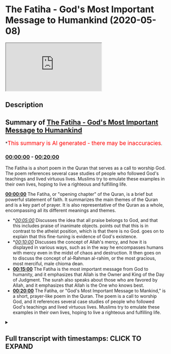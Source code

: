 # The Fatiha - God's Most Important Message to Humankind (2020-05-08)

<iframe loading='lazy' src='https://www.youtube.com/embed/Za0DldCJeEU'></iframe>

## Description

## Summary of [The Fatiha - God's Most Important Message to Humankind](https://www.youtube.com/watch?v=Za0DldCJeEU)

\*<span style="color:red; font-size:125%">This summary is AI generated - there may be inaccuracies</span>.

### [00:00:00](https://www.youtube.com/watch?v=Za0DldCJeEU\&t=0) - [00:20:00](https://www.youtube.com/watch?v=Za0DldCJeEU\&t=1200)

The Fatiha is a short poem in the Quran that serves as a call to worship God. The poem references several case studies of people who followed God's teachings and lived virtuous lives. Muslims try to emulate these examples in their own lives, hoping to live a righteous and fulfilling life.

**[00:00:00](https://www.youtube.com/watch?v=Za0DldCJeEU\&t=0)** The Fatiha, or "opening chapter" of the Quran, is a brief but powerful statement of faith. It summarizes the main themes of the Quran and is a key part of prayer. It is also representative of the Quran as a whole, encompassing all its different meanings and themes.

*   \**[00:05:00](https://www.youtube.com/watch?v=Za0DldCJeEU\&t=300)* Discusses the idea that all praise belongs to God, and that this includes praise of inanimate objects. points out that this is in contrast to the atheist position, which is that there is no God. goes on to explain that this fine-tuning is evidence of God's existence.
*   \**[00:10:00](https://www.youtube.com/watch?v=Za0DldCJeEU\&t=600)* Discusses the concept of Allah's mercy, and how it is displayed in various ways, such as in the way he encompasses humans with mercy even in the midst of chaos and destruction. It then goes on to discuss the concept of al-Rahman al-rahim, or the most gracious, most merciful, male chioma dean.
*   **[00:15:00](https://www.youtube.com/watch?v=Za0DldCJeEU\&t=900)** The Fatiha is the most important message from God to humanity, and it emphasizes that Allah is the Owner and King of the Day of Judgment. The surah also speaks about those who are favored by Allah, and it emphasizes that Allah is the One who knows best.
*   **[00:20:00](https://www.youtube.com/watch?v=Za0DldCJeEU\&t=1200)** The Fatiha, or "God's Most Important Message to Mankind," is a short, prayer-like poem in the Quran. The poem is a call to worship God, and it references several case studies of people who followed God's teachings and lived virtuous lives. Muslims try to emulate these examples in their own lives, hoping to live a righteous and fulfilling life.

<details><summary><h2>Full transcript with timestamps: CLICK TO EXPAND</h2></summary>

[0:00:00](https://youtu.be/Za0DldCJeEU?t=0) Akuma rahmatullahi wa barakaatuh today\
[0:00:02](https://youtu.be/Za0DldCJeEU?t=2) we're going to be talking about\
[0:00:03](https://youtu.be/Za0DldCJeEU?t=3) something very important\
[0:00:05](https://youtu.be/Za0DldCJeEU?t=5) it's God's message God's most important\
[0:00:09](https://youtu.be/Za0DldCJeEU?t=9) message to human beings say that one\
[0:00:13](https://youtu.be/Za0DldCJeEU?t=13) more time no problem it's God's most\
[0:00:16](https://youtu.be/Za0DldCJeEU?t=16) important message to human beings God\
[0:00:20](https://youtu.be/Za0DldCJeEU?t=20) Allah he sent the Quran as the final\
[0:00:25](https://youtu.be/Za0DldCJeEU?t=25) Testament if you like the final\
[0:00:28](https://youtu.be/Za0DldCJeEU?t=28) revelation there's nothing more to be\
[0:00:32](https://youtu.be/Za0DldCJeEU?t=32) revealed and the Prophet Muhammad was\
[0:00:36](https://youtu.be/Za0DldCJeEU?t=36) the final messenger this is the Islamic\
[0:00:38](https://youtu.be/Za0DldCJeEU?t=38) belief and in this book of six thousand\
[0:00:45](https://youtu.be/Za0DldCJeEU?t=45) two hundred and thirty six verses of\
[0:00:48](https://youtu.be/Za0DldCJeEU?t=48) approximately a hundred and fourteen\
[0:00:49](https://youtu.be/Za0DldCJeEU?t=49) actually precisely 114 chapters and\
[0:00:53](https://youtu.be/Za0DldCJeEU?t=53) approximately 70,000 70,000 words this\
[0:01:00](https://youtu.be/Za0DldCJeEU?t=60) small chapter which is a composite of\
[0:01:03](https://youtu.be/Za0DldCJeEU?t=63) only a hundred and thirteen letters\
[0:01:08](https://youtu.be/Za0DldCJeEU?t=68) twenty-five words and seven lines is the\
[0:01:14](https://youtu.be/Za0DldCJeEU?t=74) most important segment of the entire\
[0:01:17](https://youtu.be/Za0DldCJeEU?t=77) poor Anik corpus this is what the\
[0:01:22](https://youtu.be/Za0DldCJeEU?t=82) Prophet told us and he told his\
[0:01:24](https://youtu.be/Za0DldCJeEU?t=84) companions he said to one of his\
[0:01:27](https://youtu.be/Za0DldCJeEU?t=87) companions o Ali Monaca so rotten here\
[0:01:30](https://youtu.be/Za0DldCJeEU?t=90) are the most sorrowful Quran I will\
[0:01:32](https://youtu.be/Za0DldCJeEU?t=92) teach you a couple intelligent message I\
[0:01:34](https://youtu.be/Za0DldCJeEU?t=94) will teach you a chapter which is the\
[0:01:37](https://youtu.be/Za0DldCJeEU?t=97) most mighty chapter in the entire Quran\
[0:01:42](https://youtu.be/Za0DldCJeEU?t=102) before you leave the message to one of\
[0:01:45](https://youtu.be/Za0DldCJeEU?t=105) his companions he said this and he also\
[0:01:47](https://youtu.be/Za0DldCJeEU?t=107) said let's all attack\
[0:01:48](https://youtu.be/Za0DldCJeEU?t=108) Leeman Lamia crappy fatty until Khattab\
[0:01:50](https://youtu.be/Za0DldCJeEU?t=110) there is no prayer in other words the\
[0:01:53](https://youtu.be/Za0DldCJeEU?t=113) prayer is not valid unless you read this\
[0:01:56](https://youtu.be/Za0DldCJeEU?t=116) particular chapter for those non-muslims\
[0:01:58](https://youtu.be/Za0DldCJeEU?t=118) I know are watching when we pray five\
[0:02:01](https://youtu.be/Za0DldCJeEU?t=121) times a day we pray each time with this\
[0:02:05](https://youtu.be/Za0DldCJeEU?t=125) particular chapter recited and we recite\
[0:02:09](https://youtu.be/Za0DldCJeEU?t=129) it 17 times on a minimum on a daily\
[0:02:12](https://youtu.be/Za0DldCJeEU?t=132) basis\
[0:02:13](https://youtu.be/Za0DldCJeEU?t=133) and it's only like I said to you it's\
[0:02:15](https://youtu.be/Za0DldCJeEU?t=135) only 113 lettuce it's only 25 words so\
[0:02:21](https://youtu.be/Za0DldCJeEU?t=141) what are these very important holy words\
[0:02:24](https://youtu.be/Za0DldCJeEU?t=144) to the Muslims that together are\
[0:02:28](https://youtu.be/Za0DldCJeEU?t=148) referred to as al-fatiha the opening\
[0:02:29](https://youtu.be/Za0DldCJeEU?t=149) chapter of the Quran otherwise known as\
[0:02:33](https://youtu.be/Za0DldCJeEU?t=153) ohm will Quran the foundation of the\
[0:02:38](https://youtu.be/Za0DldCJeEU?t=158) entire Quran and scholars Islamic\
[0:02:40](https://youtu.be/Za0DldCJeEU?t=160) scholars say that is because it\
[0:02:43](https://youtu.be/Za0DldCJeEU?t=163) encompasses all of the major meanings of\
[0:02:46](https://youtu.be/Za0DldCJeEU?t=166) the Quran all of the major themes are\
[0:02:48](https://youtu.be/Za0DldCJeEU?t=168) represented in this chapter in other\
[0:02:53](https://youtu.be/Za0DldCJeEU?t=173) words if all of the Souris of the Quran\
[0:02:57](https://youtu.be/Za0DldCJeEU?t=177) were nominees and candidates for the\
[0:03:02](https://youtu.be/Za0DldCJeEU?t=182) representation the ultimate\
[0:03:04](https://youtu.be/Za0DldCJeEU?t=184) representation of the Quran then surah\
[0:03:06](https://youtu.be/Za0DldCJeEU?t=186) fatiha would be the prime minister of\
[0:03:09](https://youtu.be/Za0DldCJeEU?t=189) the Quran the major of presentative of\
[0:03:11](https://youtu.be/Za0DldCJeEU?t=191) the Quran so do you not want to know\
[0:03:14](https://youtu.be/Za0DldCJeEU?t=194) what this chapter is all about maybe\
[0:03:18](https://youtu.be/Za0DldCJeEU?t=198) you're a Muslim and you've been reciting\
[0:03:21](https://youtu.be/Za0DldCJeEU?t=201) this chapter for years\
[0:03:22](https://youtu.be/Za0DldCJeEU?t=202) maybe you've been reciting and you don't\
[0:03:25](https://youtu.be/Za0DldCJeEU?t=205) even really know what this chapter is\
[0:03:28](https://youtu.be/Za0DldCJeEU?t=208) about maybe you don't know what the gems\
[0:03:30](https://youtu.be/Za0DldCJeEU?t=210) of this chapter the jewels of this\
[0:03:32](https://youtu.be/Za0DldCJeEU?t=212) chapter the gold nuggets of this chapter\
[0:03:35](https://youtu.be/Za0DldCJeEU?t=215) are let's go through it so we'll start\
[0:03:41](https://youtu.be/Za0DldCJeEU?t=221) with a handle a table I mean yes some\
[0:03:43](https://youtu.be/Za0DldCJeEU?t=223) say l betts Mela bismillah r-rahman\
[0:03:45](https://youtu.be/Za0DldCJeEU?t=225) r-rahim is part of the fatiha but for a\
[0:03:49](https://youtu.be/Za0DldCJeEU?t=229) hadith for a reason that pertains to\
[0:03:52](https://youtu.be/Za0DldCJeEU?t=232) doing it today L or evidencing the case\
[0:03:58](https://youtu.be/Za0DldCJeEU?t=238) with a hadith which is could see which\
[0:04:00](https://youtu.be/Za0DldCJeEU?t=240) means us from Allah that starts with\
[0:04:06](https://youtu.be/Za0DldCJeEU?t=246) consent o Salih Bey nuobiniya Abdeen is\
[0:04:09](https://youtu.be/Za0DldCJeEU?t=249) fain where the abdomen is a hadith and\
[0:04:12](https://youtu.be/Za0DldCJeEU?t=252) in this hadith the hadith starts with Al\
[0:04:15](https://youtu.be/Za0DldCJeEU?t=255) hamdulillah horribly awry so for that\
[0:04:17](https://youtu.be/Za0DldCJeEU?t=257) reason lot of scholars have said that\
[0:04:19](https://youtu.be/Za0DldCJeEU?t=259) actually the Fatiha starts with al hamdu\
[0:04:22](https://youtu.be/Za0DldCJeEU?t=262) lillahi rabbil aalameen so let's start\
[0:04:24](https://youtu.be/Za0DldCJeEU?t=264) with al hamdulillah uniblab what does\
[0:04:26](https://youtu.be/Za0DldCJeEU?t=266) this mean\
[0:04:27](https://youtu.be/Za0DldCJeEU?t=267) alhamdulillah means all praise and\
[0:04:31](https://youtu.be/Za0DldCJeEU?t=271) thanks belongs to Allah Lord of the\
[0:04:33](https://youtu.be/Za0DldCJeEU?t=273) Worlds\
[0:04:34](https://youtu.be/Za0DldCJeEU?t=274) that's what it means all praise and\
[0:04:36](https://youtu.be/Za0DldCJeEU?t=276) thanks belongs to Allah Lord of the\
[0:04:39](https://youtu.be/Za0DldCJeEU?t=279) Worlds now let's take it step by step\
[0:04:42](https://youtu.be/Za0DldCJeEU?t=282) for a second I'll handle who I'll met\
[0:04:45](https://youtu.be/Za0DldCJeEU?t=285) how a Shooks so a hand is a combination\
[0:04:50](https://youtu.be/Za0DldCJeEU?t=290) of two things\
[0:04:51](https://youtu.be/Za0DldCJeEU?t=291) some scholars say who hath a neck like a\
[0:04:54](https://youtu.be/Za0DldCJeEU?t=294) samosa he says who attend a whole met\
[0:04:56](https://youtu.be/Za0DldCJeEU?t=296) what are our different miquellee metal\
[0:04:58](https://youtu.be/Za0DldCJeEU?t=298) matter it is a synonym with the word\
[0:05:02](https://youtu.be/Za0DldCJeEU?t=302) meta which simply means praise but I'll\
[0:05:05](https://youtu.be/Za0DldCJeEU?t=305) just going to say wait a minute it's a\
[0:05:06](https://youtu.be/Za0DldCJeEU?t=306) bit more general than that it is l-hamdu\
[0:05:10](https://youtu.be/Za0DldCJeEU?t=310) it is shock and Matt it is praise and\
[0:05:17](https://youtu.be/Za0DldCJeEU?t=317) thanks\
[0:05:20](https://youtu.be/Za0DldCJeEU?t=320) because thanks when you thanking someone\
[0:05:23](https://youtu.be/Za0DldCJeEU?t=323) it smokeable only niyama t as the\
[0:05:27](https://youtu.be/Za0DldCJeEU?t=327) scholars say it's something which if\
[0:05:28](https://youtu.be/Za0DldCJeEU?t=328) someone give me something oh you know\
[0:05:30](https://youtu.be/Za0DldCJeEU?t=330) bro thank you very much you give me a\
[0:05:31](https://youtu.be/Za0DldCJeEU?t=331) nice check it you gave me this you give\
[0:05:33](https://youtu.be/Za0DldCJeEU?t=333) me that I am thanking someone as a\
[0:05:35](https://youtu.be/Za0DldCJeEU?t=335) reciprocal response say that almost time\
[0:05:39](https://youtu.be/Za0DldCJeEU?t=339) yes as a reciprocal response to their\
[0:05:41](https://youtu.be/Za0DldCJeEU?t=341) initial generosity but praise doesn't\
[0:05:46](https://youtu.be/Za0DldCJeEU?t=346) need to be a reciprocal response to any\
[0:05:48](https://youtu.be/Za0DldCJeEU?t=348) kind of generosity at all you see praise\
[0:05:51](https://youtu.be/Za0DldCJeEU?t=351) is usually as a result of an attribute\
[0:05:55](https://youtu.be/Za0DldCJeEU?t=355) that someone has but someone sees a big\
[0:05:59](https://youtu.be/Za0DldCJeEU?t=359) strapping tall dark handsome individual\
[0:06:01](https://youtu.be/Za0DldCJeEU?t=361) like myself I'm sure the first thing\
[0:06:04](https://youtu.be/Za0DldCJeEU?t=364) they want to do and when you're joking\
[0:06:06](https://youtu.be/Za0DldCJeEU?t=366) guys okay\
[0:06:06](https://youtu.be/Za0DldCJeEU?t=366) I'm just trying to because I know this\
[0:06:08](https://youtu.be/Za0DldCJeEU?t=368) is a you know I have to give live\
[0:06:11](https://youtu.be/Za0DldCJeEU?t=371) examples for the people yes when you see\
[0:06:18](https://youtu.be/Za0DldCJeEU?t=378) a person or a sports person or something\
[0:06:21](https://youtu.be/Za0DldCJeEU?t=381) you say wait a minute\
[0:06:22](https://youtu.be/Za0DldCJeEU?t=382) this is very good you want a clap you\
[0:06:24](https://youtu.be/Za0DldCJeEU?t=384) want to thank you on a sari you want to\
[0:06:26](https://youtu.be/Za0DldCJeEU?t=386) praise it's a very standard response you\
[0:06:30](https://youtu.be/Za0DldCJeEU?t=390) see what I mean so praising and thanking\
[0:06:32](https://youtu.be/Za0DldCJeEU?t=392) are two different things\
[0:06:34](https://youtu.be/Za0DldCJeEU?t=394) and what Allah is telling us is that all\
[0:06:35](https://youtu.be/Za0DldCJeEU?t=395) praise not just some but all praise and\
[0:06:39](https://youtu.be/Za0DldCJeEU?t=399) all thanks belongs\
[0:06:41](https://youtu.be/Za0DldCJeEU?t=401) to Allah Lord of the Worlds now Kelly\
[0:06:45](https://youtu.be/Za0DldCJeEU?t=405) met al al-amin\
[0:06:46](https://youtu.be/Za0DldCJeEU?t=406) kalila Allah Allah moon okay Allah moon\
[0:06:50](https://youtu.be/Za0DldCJeEU?t=410) which is in this because much rule is\
[0:06:52](https://youtu.be/Za0DldCJeEU?t=412) al-amin but the us Allah slalom oon what\
[0:06:57](https://youtu.be/Za0DldCJeEU?t=417) does it mean so the more fast you don't\
[0:06:58](https://youtu.be/Za0DldCJeEU?t=418) say it's mercy Allah it's anything other\
[0:07:01](https://youtu.be/Za0DldCJeEU?t=421) than Allah why because if it was a local\
[0:07:06](https://youtu.be/Za0DldCJeEU?t=426) that only the intelligent ones then it\
[0:07:09](https://youtu.be/Za0DldCJeEU?t=429) wouldn't there's a chapter of the\
[0:07:10](https://youtu.be/Za0DldCJeEU?t=430) Quranic verse we're fair round and Moses\
[0:07:13](https://youtu.be/Za0DldCJeEU?t=433) Moses Moosa are speaking and around us\
[0:07:17](https://youtu.be/Za0DldCJeEU?t=437) Omar Abdullah Al Amin who is rabbul\
[0:07:19](https://youtu.be/Za0DldCJeEU?t=439) aalameen says Robert Moses says rubber\
[0:07:22](https://youtu.be/Za0DldCJeEU?t=442) semi-wet you will outdo me by now am i\
[0:07:24](https://youtu.be/Za0DldCJeEU?t=444) in kuntum walk in him he mentions\
[0:07:26](https://youtu.be/Za0DldCJeEU?t=446) inanimate things so it's not just about\
[0:07:29](https://youtu.be/Za0DldCJeEU?t=449) the the the creatures of the intellect\
[0:07:32](https://youtu.be/Za0DldCJeEU?t=452) and Allah moon is the same as a lower\
[0:07:35](https://youtu.be/Za0DldCJeEU?t=455) limb its world's but it's just in a\
[0:07:39](https://youtu.be/Za0DldCJeEU?t=459) different form which is a particular\
[0:07:41](https://youtu.be/Za0DldCJeEU?t=461) form called John Whittaker Salem which\
[0:07:43](https://youtu.be/Za0DldCJeEU?t=463) is acceptable\
[0:07:44](https://youtu.be/Za0DldCJeEU?t=464) sometimes in reference to live a lark\
[0:07:47](https://youtu.be/Za0DldCJeEU?t=467) Hill as the old poetry of the Arabs can\
[0:07:51](https://youtu.be/Za0DldCJeEU?t=471) show now there's something I want to\
[0:07:53](https://youtu.be/Za0DldCJeEU?t=473) show here is a very beautiful thing well\
[0:07:55](https://youtu.be/Za0DldCJeEU?t=475) Ida the richness and the depths of the\
[0:07:57](https://youtu.be/Za0DldCJeEU?t=477) Quranic discourse you'll be shocked\
[0:07:59](https://youtu.be/Za0DldCJeEU?t=479) because the Calumet erupted three two\
[0:08:03](https://youtu.be/Za0DldCJeEU?t=483) letters of the Arabic language one of\
[0:08:07](https://youtu.be/Za0DldCJeEU?t=487) them as were shot dead robbed it has so\
[0:08:10](https://youtu.be/Za0DldCJeEU?t=490) many deep meanings robbed means\
[0:08:12](https://youtu.be/Za0DldCJeEU?t=492) elmo's later the really the one who's in\
[0:08:15](https://youtu.be/Za0DldCJeEU?t=495) control\
[0:08:16](https://youtu.be/Za0DldCJeEU?t=496) it means Malik the one who's has the\
[0:08:18](https://youtu.be/Za0DldCJeEU?t=498) possession the one who owns so we say\
[0:08:23](https://youtu.be/Za0DldCJeEU?t=503) rob bull mental for example someone who\
[0:08:24](https://youtu.be/Za0DldCJeEU?t=504) owns the house or a bouquet or a\
[0:08:26](https://youtu.be/Za0DldCJeEU?t=506) bouffalant\
[0:08:27](https://youtu.be/Za0DldCJeEU?t=507) the one who owns something Malik Elmwood\
[0:08:30](https://youtu.be/Za0DldCJeEU?t=510) that bill the one who plans the one who\
[0:08:36](https://youtu.be/Za0DldCJeEU?t=516) plans the one who do basically the\
[0:08:38](https://youtu.be/Za0DldCJeEU?t=518) organizer the organizer you're\
[0:08:41](https://youtu.be/Za0DldCJeEU?t=521) organizing thieves you know how we\
[0:08:42](https://youtu.be/Za0DldCJeEU?t=522) organize things but Allah organizes the\
[0:08:43](https://youtu.be/Za0DldCJeEU?t=523) universe and in that really he\
[0:08:46](https://youtu.be/Za0DldCJeEU?t=526) fine-tunes the universe he find choose\
[0:08:50](https://youtu.be/Za0DldCJeEU?t=530) the universe and we're not talking about\
[0:08:52](https://youtu.be/Za0DldCJeEU?t=532) you know arguments for God's existence\
[0:08:54](https://youtu.be/Za0DldCJeEU?t=534) although\
[0:08:54](https://youtu.be/Za0DldCJeEU?t=534) they are somewhat relevant here he\
[0:08:57](https://youtu.be/Za0DldCJeEU?t=537) fine-tunes the laws of the ether\
[0:08:59](https://youtu.be/Za0DldCJeEU?t=539) lawmaker he's the organizer of the\
[0:09:01](https://youtu.be/Za0DldCJeEU?t=541) systems of the universe and Almora be\
[0:09:06](https://youtu.be/Za0DldCJeEU?t=546) the one who sustains and maintains the\
[0:09:08](https://youtu.be/Za0DldCJeEU?t=548) universe so for this reason it's very\
[0:09:10](https://youtu.be/Za0DldCJeEU?t=550) interesting when I was reading the TAF\
[0:09:11](https://youtu.be/Za0DldCJeEU?t=551) fear of thoradine arrazi\
[0:09:14](https://youtu.be/Za0DldCJeEU?t=554) because he was actually making the\
[0:09:16](https://youtu.be/Za0DldCJeEU?t=556) arguments of contingency and fine-tuning\
[0:09:18](https://youtu.be/Za0DldCJeEU?t=558) through this particular verse how he\
[0:09:21](https://youtu.be/Za0DldCJeEU?t=561) says look if Allah is the rub if Allah\
[0:09:26](https://youtu.be/Za0DldCJeEU?t=566) is the one who lays everything out and\
[0:09:28](https://youtu.be/Za0DldCJeEU?t=568) organizes it and sets the laws in motion\
[0:09:31](https://youtu.be/Za0DldCJeEU?t=571) when you look into the sky and you look\
[0:09:33](https://youtu.be/Za0DldCJeEU?t=573) into the constellations and you look\
[0:09:37](https://youtu.be/Za0DldCJeEU?t=577) into the atom they're inanimate things\
[0:09:40](https://youtu.be/Za0DldCJeEU?t=580) as well as the animal things all of that\
[0:09:42](https://youtu.be/Za0DldCJeEU?t=582) is regulated and by the way there is no\
[0:09:45](https://youtu.be/Za0DldCJeEU?t=585) atheistic response to this forget about\
[0:09:47](https://youtu.be/Za0DldCJeEU?t=587) it you know forget about I've read their\
[0:09:50](https://youtu.be/Za0DldCJeEU?t=590) books I've read all the new atheist\
[0:09:51](https://youtu.be/Za0DldCJeEU?t=591) books believe me there is no new\
[0:09:53](https://youtu.be/Za0DldCJeEU?t=593) atheistic response to the fact that\
[0:09:56](https://youtu.be/Za0DldCJeEU?t=596) there is fine-tuning YES on a inanimate\
[0:10:02](https://youtu.be/Za0DldCJeEU?t=602) cosmological level why is there all of\
[0:10:05](https://youtu.be/Za0DldCJeEU?t=605) these why are these laws in place why is\
[0:10:08](https://youtu.be/Za0DldCJeEU?t=608) the universe explicable at all but\
[0:10:11](https://youtu.be/Za0DldCJeEU?t=611) anyway al-razi says if we are sure and\
[0:10:15](https://youtu.be/Za0DldCJeEU?t=615) it's intuitive and immediate knowledge\
[0:10:16](https://youtu.be/Za0DldCJeEU?t=616) for for us to be sure that the universe\
[0:10:20](https://youtu.be/Za0DldCJeEU?t=620) is organized in this manner so why can't\
[0:10:23](https://youtu.be/Za0DldCJeEU?t=623) we trust the organizer to organize our\
[0:10:25](https://youtu.be/Za0DldCJeEU?t=625) lives\
[0:10:26](https://youtu.be/Za0DldCJeEU?t=626) Allah Allah say that all time he says\
[0:10:29](https://youtu.be/Za0DldCJeEU?t=629) why can't you trust the organizer the\
[0:10:31](https://youtu.be/Za0DldCJeEU?t=631) ultimate organizer the ultimate planner\
[0:10:33](https://youtu.be/Za0DldCJeEU?t=633) the Rob he's gonna organize your life\
[0:10:37](https://youtu.be/Za0DldCJeEU?t=637) he's gonna organize your life\
[0:10:40](https://youtu.be/Za0DldCJeEU?t=640) spiritually and psychologically and in\
[0:10:43](https://youtu.be/Za0DldCJeEU?t=643) all the ways because believe me me and\
[0:10:45](https://youtu.be/Za0DldCJeEU?t=645) you are not capable of guidance we're\
[0:10:48](https://youtu.be/Za0DldCJeEU?t=648) lost\
[0:10:48](https://youtu.be/Za0DldCJeEU?t=648) we need their map the roadmap you know\
[0:10:51](https://youtu.be/Za0DldCJeEU?t=651) when some time you get lost in your\
[0:10:53](https://youtu.be/Za0DldCJeEU?t=653) driving you need a map you need like a\
[0:10:55](https://youtu.be/Za0DldCJeEU?t=655) GPS something like that yes and Allah he\
[0:10:59](https://youtu.be/Za0DldCJeEU?t=659) offers that map and he shows you that he\
[0:11:01](https://youtu.be/Za0DldCJeEU?t=661) is the best at organizing Maps through\
[0:11:05](https://youtu.be/Za0DldCJeEU?t=665) his subhanAllah how he puts the universe\
[0:11:08](https://youtu.be/Za0DldCJeEU?t=668) together\
[0:11:09](https://youtu.be/Za0DldCJeEU?t=669) so the same replied I mean can be the\
[0:11:12](https://youtu.be/Za0DldCJeEU?t=672) same rub that you do is to ina for we're\
[0:11:14](https://youtu.be/Za0DldCJeEU?t=674) gonna come to that in child la when we\
[0:11:15](https://youtu.be/Za0DldCJeEU?t=675) talk about yeah can amble do where\
[0:11:17](https://youtu.be/Za0DldCJeEU?t=677) Candice time so let's quickly do a\
[0:11:19](https://youtu.be/Za0DldCJeEU?t=679) translation alhamdulillah he all praise\
[0:11:21](https://youtu.be/Za0DldCJeEU?t=681) and all thanks belongs to Allah the Lord\
[0:11:24](https://youtu.be/Za0DldCJeEU?t=684) of all of the world's cool the mercy of\
[0:11:26](https://youtu.be/Za0DldCJeEU?t=686) Allah subhana WA Ta'ala\
[0:11:28](https://youtu.be/Za0DldCJeEU?t=688) alrahman alraheem al rahman is they\
[0:11:36](https://youtu.be/Za0DldCJeEU?t=696) translate it to the most gracious to the\
[0:11:37](https://youtu.be/Za0DldCJeEU?t=697) most gracious the most merciful\
[0:11:39](https://youtu.be/Za0DldCJeEU?t=699) those two words man is intense intense\
[0:11:46](https://youtu.be/Za0DldCJeEU?t=706) and immediate mercy and they're both\
[0:11:50](https://youtu.be/Za0DldCJeEU?t=710) derivative of the Arabic word r-rahim\
[0:11:52](https://youtu.be/Za0DldCJeEU?t=712) which is the womb of the mother because\
[0:11:54](https://youtu.be/Za0DldCJeEU?t=714) Allah God Almighty he encompasses us\
[0:12:00](https://youtu.be/Za0DldCJeEU?t=720) with mercy in the same way as the little\
[0:12:05](https://youtu.be/Za0DldCJeEU?t=725) baby in the womb of the mother is\
[0:12:06](https://youtu.be/Za0DldCJeEU?t=726) encompassed with the mercy of his mother\
[0:12:08](https://youtu.be/Za0DldCJeEU?t=728) llahu akbar allah i say that one more\
[0:12:11](https://youtu.be/Za0DldCJeEU?t=731) time ok no problem\
[0:12:13](https://youtu.be/Za0DldCJeEU?t=733) you see Allah he encompasses you with\
[0:12:17](https://youtu.be/Za0DldCJeEU?t=737) mercy and me with mercy in the same way\
[0:12:19](https://youtu.be/Za0DldCJeEU?t=739) as the baby of the womb of the mother is\
[0:12:21](https://youtu.be/Za0DldCJeEU?t=741) encompassed with the mercy and al Rahman\
[0:12:24](https://youtu.be/Za0DldCJeEU?t=744) Allah Westmeath Ln and in the Arab times\
[0:12:30](https://youtu.be/Za0DldCJeEU?t=750) Farallon is is a particular\
[0:12:32](https://youtu.be/Za0DldCJeEU?t=752) morphological lexical construction it's\
[0:12:38](https://youtu.be/Za0DldCJeEU?t=758) a particular morphological lexical\
[0:12:41](https://youtu.be/Za0DldCJeEU?t=761) construction which indicates the\
[0:12:45](https://youtu.be/Za0DldCJeEU?t=765) severity and the immediacy of the action\
[0:12:47](https://youtu.be/Za0DldCJeEU?t=767) which is why when you see an angry\
[0:12:50](https://youtu.be/Za0DldCJeEU?t=770) person you see immediately that they're\
[0:12:52](https://youtu.be/Za0DldCJeEU?t=772) angry la so we see where we are exposed\
[0:12:57](https://youtu.be/Za0DldCJeEU?t=777) to the mercy of allah subhanho wa taala\
[0:13:00](https://youtu.be/Za0DldCJeEU?t=780) immediately it's like when you is\
[0:13:05](https://youtu.be/Za0DldCJeEU?t=785) raining heavily and you come outside and\
[0:13:09](https://youtu.be/Za0DldCJeEU?t=789) you you know you're immediately drenched\
[0:13:11](https://youtu.be/Za0DldCJeEU?t=791) this is like the rama of allah subhanahu\
[0:13:14](https://youtu.be/Za0DldCJeEU?t=794) tan rahim your denial is still wrong\
[0:13:18](https://youtu.be/Za0DldCJeEU?t=798) it's continuous there's a continuity in\
[0:13:22](https://youtu.be/Za0DldCJeEU?t=802) the mercy of God all I think about this\
[0:13:26](https://youtu.be/Za0DldCJeEU?t=806) for a second man let me let me just put\
[0:13:28](https://youtu.be/Za0DldCJeEU?t=808) something to you let me put something to\
[0:13:32](https://youtu.be/Za0DldCJeEU?t=812) you if I were to say to you my friend\
[0:13:35](https://youtu.be/Za0DldCJeEU?t=815) your eyes your your hearing your seeing\
[0:13:40](https://youtu.be/Za0DldCJeEU?t=820) how much would you let me take you're\
[0:13:43](https://youtu.be/Za0DldCJeEU?t=823) seeing four you'll see Oh your your\
[0:13:44](https://youtu.be/Za0DldCJeEU?t=824) ability to see if you had two billion in\
[0:13:48](https://youtu.be/Za0DldCJeEU?t=828) the account and you get two billion\
[0:13:50](https://youtu.be/Za0DldCJeEU?t=830) dollars or pounds or whatever country\
[0:13:52](https://youtu.be/Za0DldCJeEU?t=832) you're from and I took both of your eyes\
[0:13:56](https://youtu.be/Za0DldCJeEU?t=836) and I said you the only way you're gonna\
[0:13:57](https://youtu.be/Za0DldCJeEU?t=837) get both of your eyes back and your\
[0:13:59](https://youtu.be/Za0DldCJeEU?t=839) eyesight back is you give me that money\
[0:14:01](https://youtu.be/Za0DldCJeEU?t=841) and you know where it's possible for me\
[0:14:03](https://youtu.be/Za0DldCJeEU?t=843) to give you that you'd give it to me\
[0:14:04](https://youtu.be/Za0DldCJeEU?t=844) quickly these are priceless even your\
[0:14:09](https://youtu.be/Za0DldCJeEU?t=849) little fingers priceless your arms your\
[0:14:11](https://youtu.be/Za0DldCJeEU?t=851) legs your hair but some of us are losing\
[0:14:15](https://youtu.be/Za0DldCJeEU?t=855) oh yeah\
[0:14:17](https://youtu.be/Za0DldCJeEU?t=857) but even that you know they go to Turkey\
[0:14:20](https://youtu.be/Za0DldCJeEU?t=860) they try and game plant this and that\
[0:14:21](https://youtu.be/Za0DldCJeEU?t=861) maybe not maybe not as price loud be\
[0:14:23](https://youtu.be/Za0DldCJeEU?t=863) honest it's not the hair is not as\
[0:14:24](https://youtu.be/Za0DldCJeEU?t=864) priceless as the eyes and the ears and\
[0:14:27](https://youtu.be/Za0DldCJeEU?t=867) you know hearing and seeing and so on\
[0:14:29](https://youtu.be/Za0DldCJeEU?t=869) but the idea is we've given these things\
[0:14:31](https://youtu.be/Za0DldCJeEU?t=871) in a non-reciprocal non-transactional\
[0:14:34](https://youtu.be/Za0DldCJeEU?t=874) way no one told you hey here's the bill\
[0:14:43](https://youtu.be/Za0DldCJeEU?t=883) so al-rahman al-rahim the most gracious\
[0:14:47](https://youtu.be/Za0DldCJeEU?t=887) the most merciful\
[0:14:51](https://youtu.be/Za0DldCJeEU?t=891) manly chioma dean and is also Mele\
[0:14:54](https://youtu.be/Za0DldCJeEU?t=894) Chioma Dean\
[0:14:55](https://youtu.be/Za0DldCJeEU?t=895) now after allah subhanaw taala showed us\
[0:14:58](https://youtu.be/Za0DldCJeEU?t=898) how merciful he is there needs to be a\
[0:15:00](https://youtu.be/Za0DldCJeEU?t=900) lay of balancing out here so he says he\
[0:15:02](https://youtu.be/Za0DldCJeEU?t=902) is the owner of the Day of Judgment he's\
[0:15:04](https://youtu.be/Za0DldCJeEU?t=904) also the king of the Day of Judgment yes\
[0:15:08](https://youtu.be/Za0DldCJeEU?t=908) and both of them are different but both\
[0:15:11](https://youtu.be/Za0DldCJeEU?t=911) of them have a pure are going back to\
[0:15:13](https://youtu.be/Za0DldCJeEU?t=913) the prophet mohammed salah salem\
[0:15:14](https://youtu.be/Za0DldCJeEU?t=914) which is legitimate and both of them\
[0:15:17](https://youtu.be/Za0DldCJeEU?t=917) Allah sent Malik means the owner which\
[0:15:20](https://youtu.be/Za0DldCJeEU?t=920) comes from Kalamata milk and Malik means\
[0:15:25](https://youtu.be/Za0DldCJeEU?t=925) the king which comes from Kelly met milk\
[0:15:27](https://youtu.be/Za0DldCJeEU?t=927) which milk like the one you drink for\
[0:15:30](https://youtu.be/Za0DldCJeEU?t=930) milk here means serenity\
[0:15:34](https://youtu.be/Za0DldCJeEU?t=934) yes so Allah is the owner and he is also\
[0:15:38](https://youtu.be/Za0DldCJeEU?t=938) the king of the day of judgment he is\
[0:15:43](https://youtu.be/Za0DldCJeEU?t=943) the owner and the king of the Day of\
[0:15:44](https://youtu.be/Za0DldCJeEU?t=944) Judgment and why is it Yama Dean as the\
[0:15:51](https://youtu.be/Za0DldCJeEU?t=951) Arab side came out to demon to them as\
[0:15:53](https://youtu.be/Za0DldCJeEU?t=953) you as you give basically you're gonna\
[0:15:55](https://youtu.be/Za0DldCJeEU?t=955) get so if you are an unjust person your\
[0:15:59](https://youtu.be/Za0DldCJeEU?t=959) injustice will be exposed to you on the\
[0:16:01](https://youtu.be/Za0DldCJeEU?t=961) day of judgment it's a day of recompense\
[0:16:05](https://youtu.be/Za0DldCJeEU?t=965) that's a good translation recompense\
[0:16:08](https://youtu.be/Za0DldCJeEU?t=968) when everybody will be recompensed for\
[0:16:10](https://youtu.be/Za0DldCJeEU?t=970) what they done and that's why lots of\
[0:16:12](https://youtu.be/Za0DldCJeEU?t=972) pantalla says you're amazing you have\
[0:16:14](https://youtu.be/Za0DldCJeEU?t=974) Fahim allahu Vina will hop oh this is\
[0:16:17](https://youtu.be/Za0DldCJeEU?t=977) dead area the day the day when Allah\
[0:16:20](https://youtu.be/Za0DldCJeEU?t=980) will recompense them basically on their\
[0:16:25](https://youtu.be/Za0DldCJeEU?t=985) offense so in other words here Dean is\
[0:16:29](https://youtu.be/Za0DldCJeEU?t=989) mundane which is like debt and\
[0:16:33](https://youtu.be/Za0DldCJeEU?t=993) everything that you're indebted to other\
[0:16:35](https://youtu.be/Za0DldCJeEU?t=995) people for or to Allah for you be\
[0:16:38](https://youtu.be/Za0DldCJeEU?t=998) recompense on the day of judgment this\
[0:16:41](https://youtu.be/Za0DldCJeEU?t=1001) is what's required for justice to\
[0:16:43](https://youtu.be/Za0DldCJeEU?t=1003) ultimately take place a forum which\
[0:16:45](https://youtu.be/Za0DldCJeEU?t=1005) allows for all of the debts to be\
[0:16:47](https://youtu.be/Za0DldCJeEU?t=1007) claimed if I killed someone one time or\
[0:16:50](https://youtu.be/Za0DldCJeEU?t=1010) a thousand times those two individuals\
[0:16:52](https://youtu.be/Za0DldCJeEU?t=1012) now will be dealt with accordingly shirk\
[0:16:54](https://youtu.be/Za0DldCJeEU?t=1014) you committed shirk you'll see on the\
[0:16:56](https://youtu.be/Za0DldCJeEU?t=1016) day of judgment how heavy that is and\
[0:16:58](https://youtu.be/Za0DldCJeEU?t=1018) what the ultimate demise of someone who\
[0:17:01](https://youtu.be/Za0DldCJeEU?t=1021) is a polytheist will be yeah can Apple\
[0:17:05](https://youtu.be/Za0DldCJeEU?t=1025) do what ya can assign you alone we\
[0:17:07](https://youtu.be/Za0DldCJeEU?t=1027) worship and you alone we ask for help\
[0:17:11](https://youtu.be/Za0DldCJeEU?t=1031) subhanAllah now has come to second\
[0:17:13](https://youtu.be/Za0DldCJeEU?t=1033) person it was third persons called LTFS\
[0:17:15](https://youtu.be/Za0DldCJeEU?t=1035) transitioning now into second person\
[0:17:17](https://youtu.be/Za0DldCJeEU?t=1037) which means we're forced yes we are\
[0:17:19](https://youtu.be/Za0DldCJeEU?t=1039) forced to make a supplication to allah\
[0:17:21](https://youtu.be/Za0DldCJeEU?t=1041) you alone we worship and you alone we\
[0:17:25](https://youtu.be/Za0DldCJeEU?t=1045) ask for help\
[0:17:30](https://youtu.be/Za0DldCJeEU?t=1050) you alone we worship and you alone we\
[0:17:31](https://youtu.be/Za0DldCJeEU?t=1051) ask for help and in the Arabic language\
[0:17:36](https://youtu.be/Za0DldCJeEU?t=1056) hey this is Joe militant fairly attune\
[0:17:39](https://youtu.be/Za0DldCJeEU?t=1059) harborough will be hovering will cut\
[0:17:42](https://youtu.be/Za0DldCJeEU?t=1062) them in this is a Joomla fillet of\
[0:17:44](https://youtu.be/Za0DldCJeEU?t=1064) verbal sentence which has been inverted\
[0:17:46](https://youtu.be/Za0DldCJeEU?t=1066) in a sense which you fiddle has selected\
[0:17:49](https://youtu.be/Za0DldCJeEU?t=1069) us which means lay off a fillet which\
[0:17:53](https://youtu.be/Za0DldCJeEU?t=1073) basically means you can't conjunct\
[0:17:55](https://youtu.be/Za0DldCJeEU?t=1075) anything with it we say you alone we\
[0:17:57](https://youtu.be/Za0DldCJeEU?t=1077) worship we can't say you alone we\
[0:17:59](https://youtu.be/Za0DldCJeEU?t=1079) worship and that one and this means that\
[0:18:03](https://youtu.be/Za0DldCJeEU?t=1083) this is the pinnacle of our cradle\
[0:18:07](https://youtu.be/Za0DldCJeEU?t=1087) position we have a puritanical\
[0:18:10](https://youtu.be/Za0DldCJeEU?t=1090) monotheistic position where we only\
[0:18:14](https://youtu.be/Za0DldCJeEU?t=1094) worship Allah no Trinity no Paula Caesar\
[0:18:17](https://youtu.be/Za0DldCJeEU?t=1097) no human being we worship no no no we\
[0:18:20](https://youtu.be/Za0DldCJeEU?t=1100) purely just worship one God the creator\
[0:18:23](https://youtu.be/Za0DldCJeEU?t=1103) of the heavens and the earth the same\
[0:18:25](https://youtu.be/Za0DldCJeEU?t=1105) god of Moses and Jesus and Abraham and\
[0:18:27](https://youtu.be/Za0DldCJeEU?t=1107) all of those prophets yes you alone we\
[0:18:32](https://youtu.be/Za0DldCJeEU?t=1112) worship and you alone we ask for help\
[0:18:34](https://youtu.be/Za0DldCJeEU?t=1114) because we're gonna need that help if\
[0:18:36](https://youtu.be/Za0DldCJeEU?t=1116) we're gonna get into worshipping allah\
[0:18:38](https://youtu.be/Za0DldCJeEU?t=1118) subhanahu wa'ta'ala\
[0:18:40](https://youtu.be/Za0DldCJeEU?t=1120) if you dinner sirat al-mustaqim guide us\
[0:18:43](https://youtu.be/Za0DldCJeEU?t=1123) to the straight path and beautiful guide\
[0:18:46](https://youtu.be/Za0DldCJeEU?t=1126) us not guide me shows us the\
[0:18:48](https://youtu.be/Za0DldCJeEU?t=1128) selflessness of the islamic position\
[0:18:51](https://youtu.be/Za0DldCJeEU?t=1131) forces you to be a selfless individual\
[0:18:53](https://youtu.be/Za0DldCJeEU?t=1133) not selfish and narcissistic but\
[0:18:56](https://youtu.be/Za0DldCJeEU?t=1136) selfless and giving out letting\
[0:18:59](https://youtu.be/Za0DldCJeEU?t=1139) outpouring just like allah gives you you\
[0:19:03](https://youtu.be/Za0DldCJeEU?t=1143) know how women feel of your hammock on\
[0:19:04](https://youtu.be/Za0DldCJeEU?t=1144) Memphis same as the hadith says be\
[0:19:06](https://youtu.be/Za0DldCJeEU?t=1146) merciful to those who are on the earth\
[0:19:08](https://youtu.be/Za0DldCJeEU?t=1148) and the one in the heaven will be\
[0:19:09](https://youtu.be/Za0DldCJeEU?t=1149) merciful to you so guide us to the\
[0:19:13](https://youtu.be/Za0DldCJeEU?t=1153) straight path and especially when we\
[0:19:15](https://youtu.be/Za0DldCJeEU?t=1155) pray with this source upon Allah it's\
[0:19:18](https://youtu.be/Za0DldCJeEU?t=1158) Manny this mother is a manufactured but\
[0:19:20](https://youtu.be/Za0DldCJeEU?t=1160) it's spoken this word is this the surah\
[0:19:23](https://youtu.be/Za0DldCJeEU?t=1163) is spoken in such a word in such a way\
[0:19:27](https://youtu.be/Za0DldCJeEU?t=1167) which allows us to when we're praying\
[0:19:31](https://youtu.be/Za0DldCJeEU?t=1171) make delightful them up we'll meet the\
[0:19:34](https://youtu.be/Za0DldCJeEU?t=1174) ones who are praying behind us so\
[0:19:36](https://youtu.be/Za0DldCJeEU?t=1176) everyone is benefiting yeah can I by the\
[0:19:39](https://youtu.be/Za0DldCJeEU?t=1179) way because a little self and guide us\
[0:19:40](https://youtu.be/Za0DldCJeEU?t=1180) to the straight path surat al-an'am\
[0:19:43](https://youtu.be/Za0DldCJeEU?t=1183) tell him the part of those who are\
[0:19:45](https://youtu.be/Za0DldCJeEU?t=1185) favorite ah this is beautiful the path\
[0:19:48](https://youtu.be/Za0DldCJeEU?t=1188) of those who you have favoured and the\
[0:19:54](https://youtu.be/Za0DldCJeEU?t=1194) Quran says uma Utah Lahore Rasulullah I\
[0:19:57](https://youtu.be/Za0DldCJeEU?t=1197) Kamala Dina and I'm Allah Allah him men\
[0:19:59](https://youtu.be/Za0DldCJeEU?t=1199) and nabi'ina was the deity knower\
[0:20:01](https://youtu.be/Za0DldCJeEU?t=1201) Shahada was Holly Haines Roja sooner or\
[0:20:04](https://youtu.be/Za0DldCJeEU?t=1204) later of you and whoever obeys allah and\
[0:20:07](https://youtu.be/Za0DldCJeEU?t=1207) the messenger then they will be with the\
[0:20:09](https://youtu.be/Za0DldCJeEU?t=1209) one who Allah has bestowed blessings\
[0:20:11](https://youtu.be/Za0DldCJeEU?t=1211) upon from the prophets the Nabi no seed\
[0:20:15](https://youtu.be/Za0DldCJeEU?t=1215) de pinna and the truthful ones were\
[0:20:17](https://youtu.be/Za0DldCJeEU?t=1217) Shahada and the martyrs were so Lehane\
[0:20:20](https://youtu.be/Za0DldCJeEU?t=1220) and the righteous ones and what a\
[0:20:22](https://youtu.be/Za0DldCJeEU?t=1222) pleasant company that will be and so\
[0:20:24](https://youtu.be/Za0DldCJeEU?t=1224) subhan allah allah subhanaw taala is\
[0:20:26](https://youtu.be/Za0DldCJeEU?t=1226) giving us a live example live examples\
[0:20:31](https://youtu.be/Za0DldCJeEU?t=1231) case study examples of lives of\
[0:20:33](https://youtu.be/Za0DldCJeEU?t=1233) individuals who have passed the test and\
[0:20:37](https://youtu.be/Za0DldCJeEU?t=1237) so we look at the life of Jesus we look\
[0:20:40](https://youtu.be/Za0DldCJeEU?t=1240) at the life of Moses we look at the life\
[0:20:41](https://youtu.be/Za0DldCJeEU?t=1241) of Abraham the stories of all of these\
[0:20:43](https://youtu.be/Za0DldCJeEU?t=1243) things all of these people and we see\
[0:20:46](https://youtu.be/Za0DldCJeEU?t=1246) Mary how does she live their Sahaba the\
[0:20:49](https://youtu.be/Za0DldCJeEU?t=1249) companions of the Prophet how did they\
[0:20:52](https://youtu.be/Za0DldCJeEU?t=1252) live now we try and emulate as much of\
[0:20:55](https://youtu.be/Za0DldCJeEU?t=1255) it as possible in order to practically\
[0:20:58](https://youtu.be/Za0DldCJeEU?t=1258) live a enriched Islamic lifestyle while\
[0:21:04](https://youtu.be/Za0DldCJeEU?t=1264) ma fluvial am not the ones who have\
[0:21:07](https://youtu.be/Za0DldCJeEU?t=1267) earned your anger and Kelly mcmurdo be\
[0:21:13](https://youtu.be/Za0DldCJeEU?t=1273) it's fair bittitan it's actually a state\
[0:21:18](https://youtu.be/Za0DldCJeEU?t=1278) it's not something like because in other\
[0:21:20](https://youtu.be/Za0DldCJeEU?t=1280) parts of Quran it says habib ali ya so\
[0:21:25](https://youtu.be/Za0DldCJeEU?t=1285) the ones who allah have have a lot with\
[0:21:29](https://youtu.be/Za0DldCJeEU?t=1289) you can say whatever yeah this is\
[0:21:31](https://youtu.be/Za0DldCJeEU?t=1291) different much boob which means they're\
[0:21:33](https://youtu.be/Za0DldCJeEU?t=1293) continuously in that state well of\
[0:21:37](https://youtu.be/Za0DldCJeEU?t=1297) barley in north the lost ones the\
[0:21:39](https://youtu.be/Za0DldCJeEU?t=1299) Prophet was asked who are these people\
[0:21:40](https://youtu.be/Za0DldCJeEU?t=1300) they were talking about NASA hadith\
[0:21:41](https://youtu.be/Za0DldCJeEU?t=1301) intimately which is has an honorary but\
[0:21:44](https://youtu.be/Za0DldCJeEU?t=1304) which is a low level of strength but\
[0:21:47](https://youtu.be/Za0DldCJeEU?t=1307) still a hadith that almost all the\
[0:21:49](https://youtu.be/Za0DldCJeEU?t=1309) exegetes in Islam use who are the model\
[0:21:51](https://youtu.be/Za0DldCJeEU?t=1311) bialy so the Prophet said Elia hood now\
[0:21:57](https://youtu.be/Za0DldCJeEU?t=1317) he said the Jewish once does this mean\
[0:22:00](https://youtu.be/Za0DldCJeEU?t=1320) all the Jewish ones it doesn't mean all\
[0:22:02](https://youtu.be/Za0DldCJeEU?t=1322) the Jewish ones why is it because we're\
[0:22:04](https://youtu.be/Za0DldCJeEU?t=1324) trying to please someone here online no\
[0:22:06](https://youtu.be/Za0DldCJeEU?t=1326) the Quran says lay so sour that Jewish\
[0:22:10](https://youtu.be/Za0DldCJeEU?t=1330) and Christian communities are not all\
[0:22:13](https://youtu.be/Za0DldCJeEU?t=1333) the same\
[0:22:13](https://youtu.be/Za0DldCJeEU?t=1333) you cannot generalize the Jews we cannot\
[0:22:16](https://youtu.be/Za0DldCJeEU?t=1336) generalize the Christians but we're\
[0:22:17](https://youtu.be/Za0DldCJeEU?t=1337) talking about case study examples which\
[0:22:19](https://youtu.be/Za0DldCJeEU?t=1339) the biblical accounts themselves\
[0:22:21](https://youtu.be/Za0DldCJeEU?t=1341) reference those who oppose Moses those\
[0:22:25](https://youtu.be/Za0DldCJeEU?t=1345) who mentioned the Quran parts of the\
[0:22:28](https://youtu.be/Za0DldCJeEU?t=1348) clergy a method rule Edina hum minute\
[0:22:30](https://youtu.be/Za0DldCJeEU?t=1350) Torah so Melanie okay methylene hey man\
[0:22:32](https://youtu.be/Za0DldCJeEU?t=1352) yeah - fella like those individuals that\
[0:22:35](https://youtu.be/Za0DldCJeEU?t=1355) were entrusted with the Torah and then\
[0:22:38](https://youtu.be/Za0DldCJeEU?t=1358) they couldn't handle that and so it's\
[0:22:40](https://youtu.be/Za0DldCJeEU?t=1360) like Allah says they're like donkeys\
[0:22:42](https://youtu.be/Za0DldCJeEU?t=1362) carrying books on their back which is an\
[0:22:44](https://youtu.be/Za0DldCJeEU?t=1364) interesting and vivid imagery what a\
[0:22:46](https://youtu.be/Za0DldCJeEU?t=1366) deep and interesting you can imagine I\
[0:22:48](https://youtu.be/Za0DldCJeEU?t=1368) know you know what you're imagining now\
[0:22:50](https://youtu.be/Za0DldCJeEU?t=1370) is that don't keep yes with with books\
[0:22:52](https://youtu.be/Za0DldCJeEU?t=1372) and but why is that you have a lots of\
[0:22:54](https://youtu.be/Za0DldCJeEU?t=1374) what and but you have no actions no\
[0:22:59](https://youtu.be/Za0DldCJeEU?t=1379) actions and likewise you can have a lot\
[0:23:02](https://youtu.be/Za0DldCJeEU?t=1382) of ammon actions but no island so the\
[0:23:05](https://youtu.be/Za0DldCJeEU?t=1385) two must come together because Darlene\
[0:23:08](https://youtu.be/Za0DldCJeEU?t=1388) are talking about and nasarah\
[0:23:09](https://youtu.be/Za0DldCJeEU?t=1389) the ones who they say we are Christians\
[0:23:12](https://youtu.be/Za0DldCJeEU?t=1392) now is it all the Christians no because\
[0:23:14](https://youtu.be/Za0DldCJeEU?t=1394) Allah says later somewhere then all the\
[0:23:16](https://youtu.be/Za0DldCJeEU?t=1396) same however those ones who believe in\
[0:23:19](https://youtu.be/Za0DldCJeEU?t=1399) the Trinity which unfortunately are the\
[0:23:22](https://youtu.be/Za0DldCJeEU?t=1402) probably the majority because we would\
[0:23:24](https://youtu.be/Za0DldCJeEU?t=1404) say that is a theological position of\
[0:23:26](https://youtu.be/Za0DldCJeEU?t=1406) contradiction and actually this is\
[0:23:28](https://youtu.be/Za0DldCJeEU?t=1408) you're forcing yourself into an ignorant\
[0:23:29](https://youtu.be/Za0DldCJeEU?t=1409) position unfortunately but how can you\
[0:23:32](https://youtu.be/Za0DldCJeEU?t=1412) do good deeds on this on the prayer on\
[0:23:34](https://youtu.be/Za0DldCJeEU?t=1414) the premise that you yes believe in a\
[0:23:37](https://youtu.be/Za0DldCJeEU?t=1417) three and one and one and three this is\
[0:23:39](https://youtu.be/Za0DldCJeEU?t=1419) wrong so we say Allah has the ultimate\
[0:23:43](https://youtu.be/Za0DldCJeEU?t=1423) map to guidance and we ask Allah and it\
[0:23:46](https://youtu.be/Za0DldCJeEU?t=1426) does anything you take from what I said\
[0:23:47](https://youtu.be/Za0DldCJeEU?t=1427) it's just one thing Surat al-fatiha\
[0:23:49](https://youtu.be/Za0DldCJeEU?t=1429) is asking us the week the the feeble\
[0:23:54](https://youtu.be/Za0DldCJeEU?t=1434) they're incapable yes human beings who\
[0:23:59](https://youtu.be/Za0DldCJeEU?t=1439) would otherwise be lost asking Allah for\
[0:24:02](https://youtu.be/Za0DldCJeEU?t=1442) guidance so whatever you're praying\
[0:24:03](https://youtu.be/Za0DldCJeEU?t=1443) think of those meanings quickly to recap\
[0:24:06](https://youtu.be/Za0DldCJeEU?t=1446) all praise be to God Lord of the Worlds\
[0:24:12](https://youtu.be/Za0DldCJeEU?t=1452) the most gracious the most merciful or\
[0:24:17](https://youtu.be/Za0DldCJeEU?t=1457) the immediately gracious the immediately\
[0:24:19](https://youtu.be/Za0DldCJeEU?t=1459) merciful they're consistently merciful\
[0:24:21](https://youtu.be/Za0DldCJeEU?t=1461) you could you can translate this in in\
[0:24:23](https://youtu.be/Za0DldCJeEU?t=1463) many ways malakoma dean malakoma dean\
[0:24:26](https://youtu.be/Za0DldCJeEU?t=1466) the king and the owner of the Day of\
[0:24:28](https://youtu.be/Za0DldCJeEU?t=1468) Judgment or the king of the owner of the\
[0:24:30](https://youtu.be/Za0DldCJeEU?t=1470) day of recompense\
[0:24:32](https://youtu.be/Za0DldCJeEU?t=1472) Jazze that they are really of Dane and\
[0:24:34](https://youtu.be/Za0DldCJeEU?t=1474) well when the Dane will be settled or\
[0:24:38](https://youtu.be/Za0DldCJeEU?t=1478) the story that that will be settled\
[0:24:39](https://youtu.be/Za0DldCJeEU?t=1479) yeah can Apple do you are alone we\
[0:24:42](https://youtu.be/Za0DldCJeEU?t=1482) worship and you alone we ask for help\
[0:24:43](https://youtu.be/Za0DldCJeEU?t=1483) guide us to the straight path the path\
[0:24:46](https://youtu.be/Za0DldCJeEU?t=1486) of those who you have favoured not the\
[0:24:49](https://youtu.be/Za0DldCJeEU?t=1489) path of those of earned your anger nor\
[0:24:51](https://youtu.be/Za0DldCJeEU?t=1491) of those who have gone astray\
[0:24:54](https://youtu.be/Za0DldCJeEU?t=1494) Salaam alaikum wa rahmatullahi

</details>
